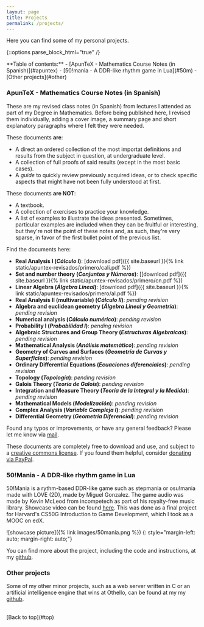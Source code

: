```yaml
---
layout: page
title: Projects
permalink: /projects/
---
```

<a name="top"></a>

Here you can find some of my personal projects.

{::options parse_block_html="true" /}
<div class="toc">
**Table of contents:**
- [ApunTeX - Mathematics Course Notes (in Spanish)](#apuntex)
- [50!mania - A DDR-like rhythm game in Lua](#50m)
- [Other projects](#other)
</div>

<a name="apuntex"></a>
### ApunTeX - Mathematics Course Notes (in Spanish)

These are my revised class notes (in Spanish) from lectures I attended as part of my Degree in Mathematics. Before being published here, I revised them individually, adding a cover image, a summary page and short explanatory paragraphs where I felt they were needed.

These documents **are**:

- A direct an ordered collection of the most importat definitions and results from the subject in question, at undergraduate level.
- A collection of full proofs of said results (except in the most basic cases).
- A _guide_ to quickly review previously acquired ideas, or to check specific aspects that might have not been fully understood at first.

These documents **are NOT**:

- A textbook.
- A collection of exercises to practice your knowledge.
- A list of examples to illustrate the ideas presented. Sometimes, particular examples are included when they can be fruitful or interesting, but they're not the point of these notes and, as such, they're very sparse, in favor of the first bullet point of the previous list.

Find the documents here:

- **Real Analysis I (_Cálculo I_)**: [download pdf]({{ site.baseurl }}{% link static/apuntex-revisados/primero/cali.pdf %})
- **Set and number theory (_Conjuntos y Números_)**: [[download pdf]({{ site.baseurl }}{% link static/apuntex-revisados/primero/cn.pdf %})
- **Linear Algebra (_Álgebra Lineal_)**: [download pdf]({{ site.baseurl }}{% link static/apuntex-revisados/primero/al.pdf %})
- **Real Analysis II (multivariable) (_Cálculo II_)**: _pending revision_
- **Algebra and euclidean geometry (_Álgebra Lineal y Geometría_)**: _pending revision_
- **Numerical analysis (_Cálculo numérico_)**: _pending revision_
- **Probability I (_Probabilidad I_)**: _pending revision_
- **Algebraic Structures and Group Theory (_Estructuras Algebraicas_)**: _pending revision_
- **Mathematical Analysis (_Análisis matemático_)**: _pending revision_
- **Geometry of Curves and Surfaces (_Geometría de Curvas y Superficies_)**: _pending revision_
- **Ordinary Differential Equations (_Ecuaciones diferenciales_)**: _pending revision_
- **Topology (_Topología_)**: _pending revision_
- **Galois Theory (_Teoría de Galois_)**: _pending revision_
- **Integration and Measure Theory (_Teoría de la Integral y la Medida_)**: _pending revision_
- **Mathematical Models (_Modelización_)**: _pending revision_
- **Complex Analysis (_Variable Compleja I_)**: _pending revision_
- **Differential Geometry (_Geometría Diferencial_)**: _pending revision_

Found any typos or improvements, or have any general feedback? Please let me know via [mail](mailto:mgonzalez.contacto@gmail.com).

These documents are completely free to download and use, and subject to a [creative commons license](https://creativecommons.org/licenses/by-nc-nd/4.0/). If you found them helpful, consider [donating via PayPal](https://www.paypal.com/paypalme/MiguelGonzalezG).

<a name="50m"></a>
### 50!Mania - A DDR-like rhythm game in Lua

50!Mania is a rythm-based DDR-like game such as stepmania or osu!mania made with LOVE (2D), made by Miguel Gonzalez. The game audio was made by Kevin McLeod from incompetech as part of his royalty-free music library. Showcase video can be found [here](https://www.youtube.com/watch?v=POeyXxUaCU0). This was done as a final project for Harvard's CS50G Introduction to Game Development, which I took as a MOOC on edX.

![showcase picture]({% link images/50mania.png %})
{: style="margin-left: auto; margin-right: auto;"}

You can find more about the project, including the code and instructions, at my [github](https://github.com/MiguelGonzalez2/50-mania).

<a name="other"></a>
### Other projects

Some of my other minor projects, such as a web server written in C or an artificial intelligence engine that wins at Othello, can be found at my my [github](https://github.com/MiguelGonzalez2).

<br/>
[Back to top](#top)


